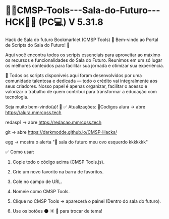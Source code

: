 # 👩‍💻CMSP-Tools---Sala-do-Futuro---HCK👨‍💻 (PC💻) V 5.31.8
Hack de Sala do futuro Bookmarklet (CMSP Tools)
🎉 Bem-vindo ao Portal de Scripts do Sala do Futuro! 🚀

Aqui você encontra todos os scripts essenciais para aproveitar ao máximo os recursos e funcionalidades do Sala do Futuro. Reunimos em um só lugar os melhores conteúdos para facilitar sua jornada e otimizar sua experiência.

🔧 Todos os scripts disponíveis aqui foram desenvolvidos por uma comunidade talentosa e dedicada — todo o crédito vai integralmente aos seus criadores. Nosso papel é apenas organizar, facilitar o acesso e valorizar o trabalho de quem contribui para transformar a educação com tecnologia.

Seja muito bem-vindo(a)! 🚀
✅ Atualizações: 🔐Codigos 
alura → abre https://alura.mmrcoss.tech

redasp1 → abre https://redacao.mmrcoss.tech

git → abre https://darkmodde.github.io/CMSP-Hacks/

egg → mostra o alerta "🥚 sala do futuro meu ovo esquerdo kkkkkkk"


✅ Como usar:
1. Copie todo o código acima (CMSP Tools.js).

2. Crie um novo favorito na barra de favoritos.

3. Cole no campo de URL.

4. Nomeie como CMSP Tools.

5. Clique no CMSP Tools → aparecerá o painel (Dentro do sala do futuro).

6. Use os botões 🌑 ☀️ 🌈 para trocar de tema!

